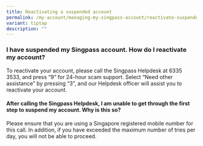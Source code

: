 ```yaml
---
title: Reactivating a suspended account
permalink: /my-account/managing-my-singpass-account/reactivate-suspended-account/
variant: tiptap
description: ""
---
```

<h3>I have suspended my Singpass account. How do I reactivate my account?</h3>
<p>To reactivate your account, please call the Singpass Helpdesk at 6335
3533, and press “9” for 24-hour scam support. Select “Need other assistance”
by pressing “3”, and our Helpdesk officer will assist you to reactivate
your account.</p>
<p></p>
<h4>After calling the Singpass Helpdesk, I am unable to get through the first step to suspend my account. Why is this so?</h4>
<p>Please ensure that you are using a Singapore registered mobile number
for this call. In addition, if you have exceeded the maximum number of
tries per day, you will not be able to proceed.</p>
